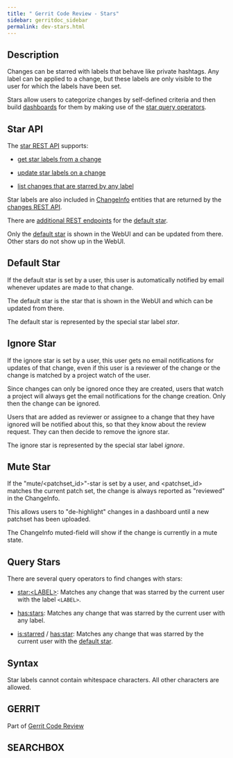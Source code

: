 ```yaml
---
title: " Gerrit Code Review - Stars"
sidebar: gerritdoc_sidebar
permalink: dev-stars.html
---
```

## Description

Changes can be starred with labels that behave like private hashtags.
Any label can be applied to a change, but these labels are only visible
to the user for which the labels have been set.

Stars allow users to categorize changes by self-defined criteria and
then build [dashboards](user-dashboards.html) for them by making use of
the [star query operators](#query-stars).

## Star API

The [star REST API](rest-api-accounts.html#star-endpoints) supports:

  - [get star labels from a change](rest-api-accounts.html#get-stars)

  - [update star labels on a change](rest-api-accounts.html#set-stars)

  - [list changes that are starred by any
    label](rest-api-accounts.html#get-starred-changes)

Star labels are also included in
[ChangeInfo](rest-api-changes.html#change-info) entities that are
returned by the [changes REST API](rest-api-changes.html).

There are [additional REST
endpoints](rest-api-accounts.html#default-star-endpoints) for the
[default star](#default-star).

Only the [default star](#default-star) is shown in the WebUI and can be
updated from there. Other stars do not show up in the WebUI.

## Default Star

If the default star is set by a user, this user is automatically
notified by email whenever updates are made to that change.

The default star is the star that is shown in the WebUI and which can be
updated from there.

The default star is represented by the special star label *star*.

## Ignore Star

If the ignore star is set by a user, this user gets no email
notifications for updates of that change, even if this user is a
reviewer of the change or the change is matched by a project watch of
the user.

Since changes can only be ignored once they are created, users that
watch a project will always get the email notifications for the change
creation. Only then the change can be ignored.

Users that are added as reviewer or assignee to a change that they have
ignored will be notified about this, so that they know about the review
request. They can then decide to remove the ignore star.

The ignore star is represented by the special star label *ignore*.

## Mute Star

If the "mute/\<patchset\_id\>"-star is set by a user, and
\<patchset\_id\> matches the current patch set, the change is always
reported as "reviewed" in the ChangeInfo.

This allows users to "de-highlight" changes in a dashboard until a new
patchset has been uploaded.

The ChangeInfo muted-field will show if the change is currently in a
mute state.

## Query Stars

There are several query operators to find changes with stars:

  - [star:\<LABEL\>](user-search.html#star): Matches any change that was
    starred by the current user with the label `<LABEL>`.

  - [has:stars](user-search.html#has-stars): Matches any change that was
    starred by the current user with any label.

  - [is:starred](user-search.html#is-starred) /
    [has:star](user-search.html#has-star): Matches any change that was
    starred by the current user with the [default star](#default-star).

## Syntax

Star labels cannot contain whitespace characters. All other characters
are allowed.

## GERRIT

Part of [Gerrit Code Review](index.html)

## SEARCHBOX

